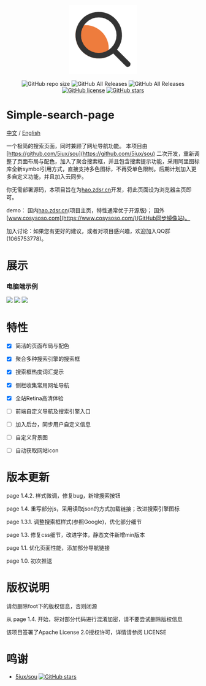 <p align="center">
  <a href="https://hao.zdsr.cn/" target="_blank">
    <img width="180" src="./img/search.png" alt="logo">
  </a>
</p>
<p align="center">
  <img alt="GitHub repo size" src="https://img.shields.io/github/repo-size/616620131/Simple-Search-Page">
  <img alt="GitHub All Releases" src="https://img.shields.io/github/downloads/616620131/Simple-Search-Page/total">
  <img alt="GitHub All Releases" src="https://img.shields.io/github/downloads/616620131/Simple-Search-Page/latest/total">
  <a href="https://github.com/616620131/Simple-Search-Page/blob/master/LICENSE"><img alt="GitHub license" src="https://img.shields.io/github/license/616620131/Simple-Search-Page"></a>
  <a href="https://github.com/616620131/Simple-Search-Page/stargazers"><img alt="GitHub stars" src="https://img.shields.io/github/stars/616620131/Simple-Search-Page?style=social"></a>

# Simple-search-page

[中文](README.md) / [English](README-EN.md)

一个极简的搜索页面，同时兼顾了网址导航功能。
本项目由[https://github.com/5iux/sou](https://github.com/5iux/sou) 二次开发，重新调整了页面布局与配色，加入了聚合搜索框，并且包含搜索提示功能，采用阿里图标库全新symbol引用方式，直接支持多色图标，不再受单色限制。后期计划加入更多自定义功能，并且加入云同步。

你无需部署源码，本项目旨在为[hao.zdsr.cn](https://hao.zdsr.cn)开发，将此页面设为浏览器主页即可。

demo：
国内[hao.zdsr.cn](https://hao.zdsr.cn)(项目主页，特性通常优于开源版)；
国外[www.cosysoso.com](https://www.cosysoso.com/)(GitHub同步镜像站)。

加入讨论：如果您有更好的建议，或者对项目感兴趣，欢迎加入QQ群(1065753778)。

# 展示
### 电脑端示例

![](https://ae01.alicdn.com/kf/H47053bab28a84e09bc5293a6d9548759D.jpg)
![](https://ae01.alicdn.com/kf/H46d7e01306d14f0aa3d8be17272fc168j.jpg)
![](https://ae01.alicdn.com/kf/Hbf82cefdf96a4e348cff3da506696a54N.jpg)


# 特性

- [x] 简洁的页面布局与配色
- [x] 聚合多种搜索引擎的搜索框
- [x] 搜索框热度词汇提示
- [x] 侧栏收集常用网址导航
- [x] 全站Retina高清体验
- [ ] 前端自定义导航及搜索引擎入口
- [ ] 加入后台，同步用户自定义信息
- [ ] 自定义背景图
- [ ] 自动获取网站icon


# 版本更新

  page 1.4.2. 样式微调，修复bug，新增搜索按钮

  page 1.4. 重写部分js，采用读取json的方式加载链接；改进搜索引擎图标

  page 1.3.1. 调整搜索框样式(参照Google)，优化部分细节

  page 1.3. 修复css细节，改进字体，静态文件新增min版本

  page 1.1. 优化页面性能，添加部分导航链接

  page 1.0. 初次推送

# 版权说明

请勿删除foot下的版权信息，否则闭源

从 page 1.4. 开始，将对部分代码进行混淆加密，请不要尝试删除版权信息

该项目签署了Apache License 2.0授权许可，详情请参阅 LICENSE

# 鸣谢

- [5iux/sou](https://github.com/5iux/sou)  [![GitHub stars](https://img.shields.io/github/stars/5iux/sou?style=social)](https://github.com/5iux/sou/stargazers)
